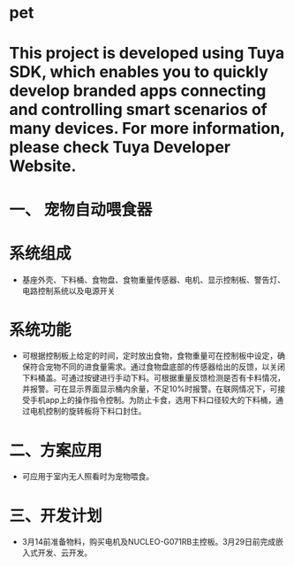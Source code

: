# pet  
# This project is developed using Tuya SDK, which enables you to quickly develop branded apps connecting and controlling smart scenarios of many devices.         For more information, please check Tuya Developer Website.
一、 宠物自动喂食器
===
# 系统组成
* 基座外壳、下料桶、食物盘、食物重量传感器、电机、显示控制板、警告灯、电路控制系统以及电源开关

# 系统功能
* 可根据控制板上给定的时间，定时放出食物，食物重量可在控制板中设定，确保符合宠物不同的进食量需求。通过食物盘底部的传感器给出的反馈，以关闭下料桶盖。可通过按键进行手动下料。可根据重量反馈检测是否有卡料情况，并报警。可在显示界面显示桶内余量，不足10%时报警。在联网情况下，可接受手机app上的操作指令控制。为防止卡食，选用下料口径较大的下料桶，通过电机控制的旋转板将下料口封住。


二、方案应用
====
* 可应用于室内无人照看时为宠物喂食。

三、开发计划
====
* 3月14前准备物料，购买电机及NUCLEO-G071RB主控板。3月29日前完成嵌入式开发、云开发。
